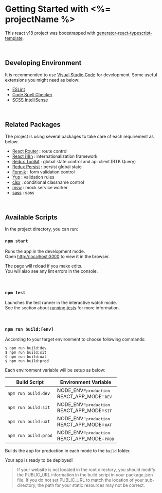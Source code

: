 # Getting Started with <%= projectName %>

This react v18 project was bootstrapped with [generator-react-typescript-template](https://github.com/wasichris/generator-react-typescript-template).

<br>

## Developing Environment

It is recommended to use [Visual Studio Code](https://code.visualstudio.com/) for development. Some useful extensions you might need as below:
* [ESLint](https://marketplace.visualstudio.com/items?itemName=dbaeumer.vscode-eslint)
* [Code Spell Checker](https://marketplace.visualstudio.com/items?itemName=streetsidesoftware.code-spell-checker)
* [SCSS IntelliSense](https://marketplace.visualstudio.com/items?itemName=mrmlnc.vscode-scss)

<br>

## Related Packages

The project is using several packages to take care of each requirement as below:
* [React Router](https://reactrouter.com/en/main) : route control
* [React i18n](https://react.i18next.com/) : internationalization framework
* [Redux Toolkit](https://redux-toolkit.js.org/) : global state control and api client (RTK Query)
* [Redux Persist](https://github.com/rt2zz/redux-persist) : persist global state
* [Formik](https://formik.org/) : form validation control
* [Yup](https://github.com/jquense/yup) : validation rules
* [clsx](https://github.com/lukeed/clsx) : conditional classname control
* [msw](https://mswjs.io/) : mock service worker
* [sass](https://github.com/sass/dart-sass) : sass


<br>

## Available Scripts

In the project directory, you can run:


### `npm start`

Runs the app in the development mode.\
Open [http://localhost:3000](http://localhost:3000) to view it in the browser.

The page will reload if you make edits.\
You will also see any lint errors in the console.

<br>

### `npm test`

Launches the test runner in the interactive watch mode.\
See the section about [running tests](https://facebook.github.io/create-react-app/docs/running-tests) for more information.


<br> 


### `npm run build:[env]`

According to your target environment to choose following commands:
```
$ npm run build:dev
$ npm run build:sit
$ npm run build:uat
$ npm run build:prod
```

Each environment variable will be setup as below:

| Build Script  | Environment Variable  |
|--------------------------|--------------------------------------------------------------------|
| `npm run build:dev`  | NODE_ENV=<kbd>production</kbd> <br> REACT_APP_MODE=<kbd>DEV</kbd>  |
| `npm run build:sit`  | NODE_ENV=<kbd>production</kbd> <br> REACT_APP_MODE=<kbd>SIT</kbd>  |
| `npm run build:uat`  | NODE_ENV=<kbd>production</kbd> <br> REACT_APP_MODE=<kbd>UAT</kbd>  |
| `npm run build:prod` | NODE_ENV=<kbd>production</kbd> <br> REACT_APP_MODE=<kbd>PROD</kbd> |


Builds the app for production in each mode to the `build` folder.

Your app is ready to be deployed!

> If your website is not located in the root directory, you should modify the PUBLIC_URL information in the build script in your package.json file. If you do not set PUBLIC_URL to match the location of your sub-directory, the path for your static resources may not be correct.
